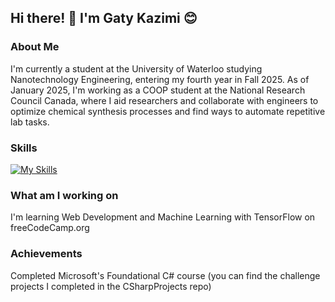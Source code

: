## Hi there! 👋 I'm  Gaty Kazimi 😊


### About Me
I'm currently a student at the University of Waterloo studying Nanotechnology Engineering, entering my fourth year in Fall 2025.
As of January 2025, I'm working as a COOP student at the National Research Council Canada, where I aid researchers and collaborate with engineers to optimize chemical synthesis processes and find ways to automate repetitive lab tasks.

### Skills
[![My Skills](https://skillicons.dev/icons?i=js,python,cs,dotnet,html,css)](https://skillicons.dev)

### What am I working on
I'm learning Web Development and Machine Learning with TensorFlow on freeCodeCamp.org

### Achievements
Completed Microsoft's Foundational C# course (you can find the challenge projects I completed in the CSharpProjects repo)


<!--
**gatykazimi/gatykazimi** is a ✨ _special_ ✨ repository because its `README.md` (this file) appears on your GitHub profile.

Here are some ideas to get you started:

- 🔭 I’m currently working on ...
- 🌱 I’m currently learning ...
- 👯 I’m looking to collaborate on ...
- 🤔 I’m looking for help with ...
- 💬 Ask me about ...
- 📫 How to reach me: ...
- 😄 Pronouns: ...
- ⚡ Fun fact: ...
-->
